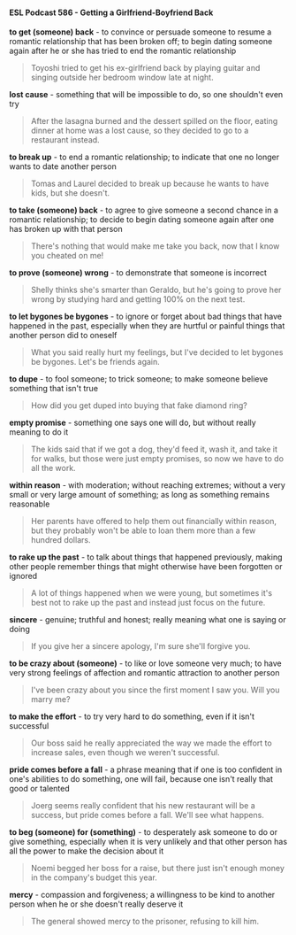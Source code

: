 #### ESL Podcast 586 - Getting a Girlfriend-Boyfriend Back

**to get (someone) back** - to convince or persuade someone to resume a
romantic relationship that has been broken off; to begin dating someone again
after he or she has tried to end the romantic relationship

> Toyoshi tried to get his ex-girlfriend back by playing guitar and singing outside
her bedroom window late at night.

**lost cause** - something that will be impossible to do, so one shouldn't even try

> After the lasagna burned and the dessert spilled on the floor, eating dinner at
home was a lost cause, so they decided to go to a restaurant instead.

**to break up** - to end a romantic relationship; to indicate that one no longer wants
to date another person

> Tomas and Laurel decided to break up because he wants to have kids, but she
doesn't.

**to take (someone) back** - to agree to give someone a second chance in a
romantic relationship; to decide to begin dating someone again after one has
broken up with that person

> There's nothing that would make me take you back, now that I know you
cheated on me!

**to prove (someone) wrong** - to demonstrate that someone is incorrect

> Shelly thinks she's smarter than Geraldo, but he's going to prove her wrong by
studying hard and getting 100% on the next test.

**to let bygones be bygones** - to ignore or forget about bad things that have
happened in the past, especially when they are hurtful or painful things that
another person did to oneself

> What you said really hurt my feelings, but I've decided to let bygones be
bygones. Let's be friends again.

**to dupe** - to fool someone; to trick someone; to make someone believe
something that isn't true

> How did you get duped into buying that fake diamond ring?

**empty promise** - something one says one will do, but without really meaning to
do it

> The kids said that if we got a dog, they'd feed it, wash it, and take it for walks,
but those were just empty promises, so now we have to do all the work.

**within reason** - with moderation; without reaching extremes; without a very
small or very large amount of something; as long as something remains
reasonable

> Her parents have offered to help them out financially within reason, but they
probably won't be able to loan them more than a few hundred dollars.

**to rake up the past** - to talk about things that happened previously, making
other people remember things that might otherwise have been forgotten or
ignored

> A lot of things happened when we were young, but sometimes it's best not to
rake up the past and instead just focus on the future.

**sincere** - genuine; truthful and honest; really meaning what one is saying or
doing

> If you give her a sincere apology, I'm sure she'll forgive you.

**to be crazy about (someone)** - to like or love someone very much; to have very
strong feelings of affection and romantic attraction to another person

> I've been crazy about you since the first moment I saw you. Will you marry
me?

**to make the effort** - to try very hard to do something, even if it isn't successful

> Our boss said he really appreciated the way we made the effort to increase
sales, even though we weren't successful.

**pride comes before a fall** - a phrase meaning that if one is too confident in
one's abilities to do something, one will fail, because one isn't really that good or
talented

> Joerg seems really confident that his new restaurant will be a success, but
pride comes before a fall. We'll see what happens.

**to beg (someone) for (something)** - to desperately ask someone to do or give
something, especially when it is very unlikely and that other person has all the
power to make the decision about it

> Noemi begged her boss for a raise, but there just isn't enough money in the
company's budget this year.

**mercy** - compassion and forgiveness; a willingness to be kind to another person
when he or she doesn't really deserve it

> The general showed mercy to the prisoner, refusing to kill him.

